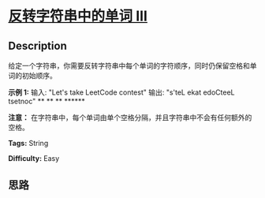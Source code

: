 # [反转字符串中的单词 III][title]

## Description

给定一个字符串，你需要反转字符串中每个单词的字符顺序，同时仍保留空格和单词的初始顺序。

**示例  1:**
            输入: "Let's take LeetCode contest"    输出: "s'teL ekat edoCteeL tsetnoc" ** ** ** ******    

********注意：******** 在字符串中，每个单词由单个空格分隔，并且字符串中不会有任何额外的空格。


**Tags:** String

**Difficulty:** Easy

## 思路

[title]: https://leetcode-cn.com/problems/reverse-words-in-a-string-iii
